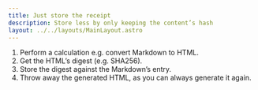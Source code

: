 ```yaml
---
title: Just store the receipt
description: Store less by only keeping the content’s hash
layout: ../../layouts/MainLayout.astro
---
```


1. Perform a calculation e.g. convert Markdown to HTML.
2. Get the HTML’s digest (e.g. SHA256).
3. Store the digest against the Markdown’s entry.
4. Throw away the generated HTML, as you can always generate it again.
